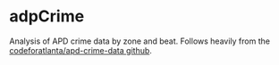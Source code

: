 # adpCrime

Analysis of APD crime data by zone and beat. Follows heavily from the  [codeforatlanta/apd-crime-data github](https://github.com/codeforatlanta/apd-crime-data).
